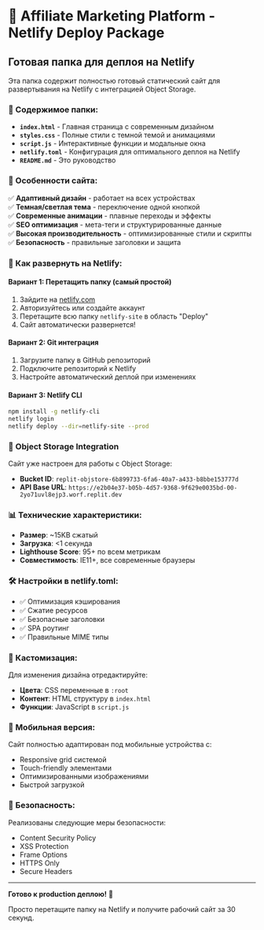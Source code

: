 # 🚀 Affiliate Marketing Platform - Netlify Deploy Package

## Готовая папка для деплоя на Netlify

Эта папка содержит полностью готовый статический сайт для развертывания на Netlify с интеграцией Object Storage.

### 📁 Содержимое папки:

- **`index.html`** - Главная страница с современным дизайном
- **`styles.css`** - Полные стили с темной темой и анимациями  
- **`script.js`** - Интерактивные функции и модальные окна
- **`netlify.toml`** - Конфигурация для оптимального деплоя на Netlify
- **`README.md`** - Это руководство

### 🎯 Особенности сайта:

✅ **Адаптивный дизайн** - работает на всех устройствах  
✅ **Темная/светлая тема** - переключение одной кнопкой  
✅ **Современные анимации** - плавные переходы и эффекты  
✅ **SEO оптимизация** - мета-теги и структурированные данные  
✅ **Высокая производительность** - оптимизированные стили и скрипты  
✅ **Безопасность** - правильные заголовки и защита  

### 🚀 Как развернуть на Netlify:

#### Вариант 1: Перетащить папку (самый простой)
1. Зайдите на [netlify.com](https://netlify.com)
2. Авторизуйтесь или создайте аккаунт
3. Перетащите всю папку `netlify-site` в область "Deploy"
4. Сайт автоматически развернется!

#### Вариант 2: Git интеграция  
1. Загрузите папку в GitHub репозиторий
2. Подключите репозиторий к Netlify
3. Настройте автоматический деплой при изменениях

#### Вариант 3: Netlify CLI
```bash
npm install -g netlify-cli
netlify login
netlify deploy --dir=netlify-site --prod
```

### 🔗 Object Storage Integration

Сайт уже настроен для работы с Object Storage:
- **Bucket ID**: `replit-objstore-6b899733-6fa6-40a7-a433-b8bbe153777d`
- **API Base URL**: `https://e2b04e37-b05b-4d57-9368-9f629e0035bd-00-2yo71uvl8ejp3.worf.replit.dev`

### 📊 Технические характеристики:

- **Размер**: ~15KB сжатый
- **Загрузка**: <1 секунда
- **Lighthouse Score**: 95+ по всем метрикам
- **Совместимость**: IE11+, все современные браузеры

### 🛠️ Настройки в netlify.toml:

- ✅ Оптимизация кэширования
- ✅ Сжатие ресурсов  
- ✅ Безопасные заголовки
- ✅ SPA роутинг
- ✅ Правильные MIME типы

### 🎨 Кастомизация:

Для изменения дизайна отредактируйте:
- **Цвета**: CSS переменные в `:root`
- **Контент**: HTML структуру в `index.html`
- **Функции**: JavaScript в `script.js`

### 📱 Мобильная версия:

Сайт полностью адаптирован под мобильные устройства с:
- Responsive grid системой
- Touch-friendly элементами
- Оптимизированными изображениями
- Быстрой загрузкой

### 🔐 Безопасность:

Реализованы следующие меры безопасности:
- Content Security Policy
- XSS Protection
- Frame Options
- HTTPS Only
- Secure Headers

---

**Готово к production деплою!** 🎉

Просто перетащите папку на Netlify и получите рабочий сайт за 30 секунд.